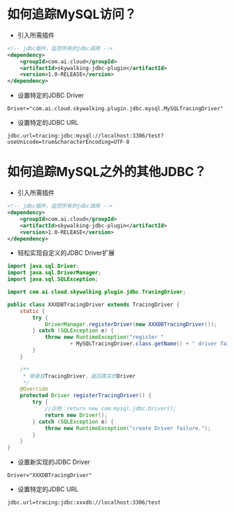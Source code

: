 # 如何追踪MySQL访问？
- 引入所需插件
```xml
<!-- jdbc插件，监控所有的jdbc调用 -->
<dependency>
    <groupId>com.ai.cloud</groupId>
    <artifactId>skywalking-jdbc-plugin</artifactId>
    <version>1.0-RELEASE</version>
</dependency>
```
- 设置特定的JDBC Driver
```properties
Driver="com.ai.cloud.skywalking.plugin.jdbc.mysql.MySQLTracingDriver"
```
- 设置特定的JDBC URL
```properties
jdbc.url=tracing:jdbc:mysql://localhost:3306/test?useUnicode=true&characterEncoding=UTF-8
```

# 如何追踪MySQL之外的其他JDBC？ 
- 引入所需插件
```xml
<!-- jdbc插件，监控所有的jdbc调用 -->
<dependency>
    <groupId>com.ai.cloud</groupId>
    <artifactId>skywalking-jdbc-plugin</artifactId>
    <version>1.0-RELEASE</version>
</dependency>
```
- 轻松实现自定义的JDBC Driver扩展
```java
import java.sql.Driver;
import java.sql.DriverManager;
import java.sql.SQLException;

import com.ai.cloud.skywalking.plugin.jdbc.TracingDriver;

public class XXXDBTracingDriver extends TracingDriver {
	static {
		try {
			DriverManager.registerDriver(new XXXDBTracingDriver());
		} catch (SQLException e) {
			throw new RuntimeException("register "
					+ MySQLTracingDriver.class.getName() + " driver failure.");
		}
	}

	/**
	 * 继承自TracingDriver，返回真实的Driver
	 */
	@Override
	protected Driver registerTracingDriver() {
		try {
			//示例：return new com.mysql.jdbc.Driver();
			return new Driver();
		} catch (SQLException e) {
			throw new RuntimeException("create Driver failure.");
		}
	}
}
```
- 设置新实现的JDBC Driver
```properties
Driver="XXXDBTracingDriver"
```
- 设置特定的JDBC URL
```properties
jdbc.url=tracing:jdbc:xxxdb://localhost:3306/test
```